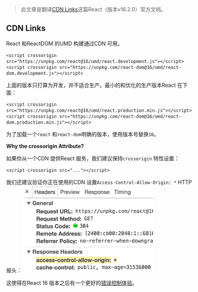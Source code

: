 > 此文章是翻译[CDN Links](https://reactjs.org/docs/cdn-links.html)这篇React（版本v16.2.0）官方文档。

## CDN Links

React 和ReactDOM 的UMD 构建通过CDN 可用。

```
<script crossorigin src="https://unpkg.com/react@16/umd/react.development.js"></script>
<script crossorigin src="https://unpkg.com/react-dom@16/umd/react-dom.development.js"></script>
```

上面的版本只打算为开发，并不适合生产。最小的和优化的生产版本React 在下面：

```
<script crossorigin src="https://unpkg.com/react@16/umd/react.production.min.js"></script>
<script crossorigin src="https://unpkg.com/react-dom@16/umd/react-dom.production.min.js"></script>
```

为了加载一个`react` 和`react-dom`明确的版本，使用版本号替换`16`。

**Why the crossorigin Attribute?**

如果你从一个CDN 提供React 服务，我们建议保持`crossorigin` 特性设置：

```
<script crossorigin src="..."></script>
```

我们还建议验证你正在使用的CDN 设置`Access-Control-Allow-Origin: *` HTTP报头：
![cdn-cors-header](img/cdn-cors-header.png)

这使得在React 16 版本之后有一个更好的[错误控制体验](https://reactjs.org/blog/2017/07/26/error-handling-in-react-16.html)。

